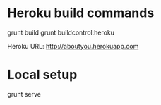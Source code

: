 # Heroku build commands

grunt build
grunt buildcontrol:heroku

Heroku URL: http://aboutyou.herokuapp.com

# Local setup

grunt serve
